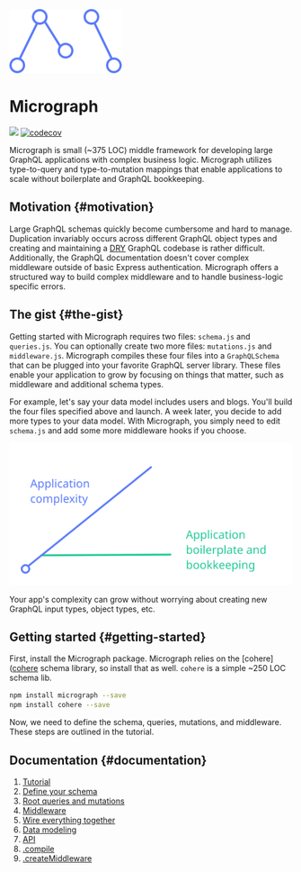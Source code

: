 ![](assets/logo.svg)
# Micrograph
![](https://travis-ci.org/directlyio/micrograph.svg?branch=master) [![codecov](https://codecov.io/gh/directlyio/micrograph/branch/master/graph/badge.svg)](https://codecov.io/gh/directlyio/micrograph)

Micrograph is small (~375 LOC) middle framework for developing large GraphQL applications with complex business logic. Micrograph utilizes type-to-query and type-to-mutation mappings that enable applications to scale without boilerplate and GraphQL bookkeeping.

## Motivation {#motivation}
Large GraphQL schemas quickly become cumbersome and hard to manage. Duplication invariably occurs across different GraphQL object types and creating and maintaining a [DRY](https://en.wikipedia.org/wiki/Don't_repeat_yourself) GraphQL codebase is rather difficult. Additionally, the GraphQL documentation doesn't cover complex middleware outside of basic Express authentication. Micrograph offers a structured way to build complex middleware and to handle business-logic specific errors.

## The gist {#the-gist}
Getting started with Micrograph requires two files: `schema.js` and `queries.js`. You can optionally create two more files: `mutations.js` and `middleware.js`. Micrograph compiles these four files into a `GraphQLSchema` that can be plugged into your favorite GraphQL server library. These files enable your application to grow by focusing on things that matter, such as middleware and additional schema types.

For example, let's say your data model includes users and blogs. You'll build the four files specified above and launch. A week later, you decide to add more types to your data model. With Micrograph, you simply need to edit `schema.js` and add some more middleware hooks if you choose.

![](assets/graph.svg)

Your app's complexity can grow without worrying about creating new GraphQL input types, object types, etc.

## Getting started {#getting-started}
First, install the Micrograph package. Micrograph relies on the [cohere]([cohere](https://github.com/directlyio/cohere) schema library, so install that as well. `cohere` is a simple ~250 LOC schema lib.

```sh
npm install micrograph --save
npm install cohere --save
```

Now, we need to define the schema, queries, mutations, and middleware. These steps are outlined in the tutorial.

## Documentation {#documentation}
1. [Tutorial](tutorial.md)
  1. [Define your schema](tutorial/define-the-schema.md)
  2. [Root queries and mutations](tutorial/root-queries-and-mutations.md)
  3. [Middleware](tutorial/middleware.md)
  4. [Wire everything together](tutorial/wire-everything-together.md)
2. [Data modeling](data-modeling.md)
3. [API](api-reference.md)
  1. [.compile](api/compile.md)
  2. [.createMiddleware](api/create-middleware.md)
